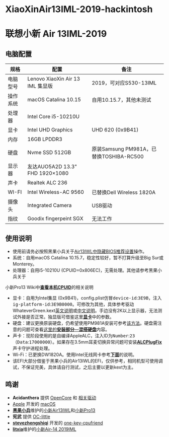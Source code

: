 # XiaoXinAir13IML-2019-hackintosh
# 联想小新 Air 13IML-2019

## 电脑配置

| 规格     | 配置                             | 备注                                    |
| -------- | -------------------------------- | --------------------------------------- |
| 电脑型号 | Lenovo XiaoXin Air 13 IML 集显版 | 2019，可对应S530-13IML                  |
| 操作系统 | macOS Catalina 10.15             | 自用10.15.7，其他未测试                 |
| 处理器   | Intel Core i5-10210U             |                                         |
| 显卡     | Intel UHD Graphics               | UHD 620 (0x9B41)                        |
| 内存     | 16GB LPDDR3                      |                                         |
| 硬盘     | Nvme SSD 512GB                   | 原装Samsung PM981A，已替换TOSHIBA-RC500 |
| 显示器   | 友达AUO5A2D 13.3" FHD 1920×1080  |                                         |
| 声卡     | Realtek ALC 236                  |                                         |
| WI-FI    | Intel Wireless-AC 9560           | 已替换Dell Wireless 1820A               |
| 摄像头   | Integrated Camera                | USB驱动                                 |
| 指纹     | Goodix fingerpeint SGX           | 无法工作                                |

## 使用说明

* 使用前请务必按照黑果小兵关于[Air13IWL中隐藏BIOS推荐设置](https://github.com/daliansky/Lenovo-Air13-IWL-Hackintosh/blob/master/Advanced/ReadMe.md)操作。
* 系统：自用macOS Catalina 10.15.7，稳定性较好，暂不打算升级至Big Sur或Monterey。
* 处理器：自用i5-10210U (CPUID=0x806EC)，无需处理。其他请参考黑果小兵关于

小新Pro13 Wiki中[<b>查看本机CPUID</b>](https://github.com/daliansky/XiaoXinPro-13-hackintosh/wiki/查看本机CPUID)的相关说明

* 显卡：自用为Intel集显 (0x9B41)，config.plist仿冒<kbd>device-id</kbd>:<kbd>3E9B</kbd>，注入<kbd>ig-platform-id</kbd>:<kbd>3E9B0000</kbd>。可修改为其他，具体参考驱动WhateverGreen.kext[英文说明](https://github.com/acidanthera/WhateverGreen/blob/master/Manual/FAQ.GeForce.en.md)或[中文说明](https://github.com/acidanthera/WhateverGreen/blob/master/Manual/FAQ.IntelHD.cn.md)。手边没有2K以上显示器，无法测试外接是否正常。独显版可借鉴这里[<b>显卡</b>](https://github.com/daliansky/Lenovo-Air13-IWL-Hackintosh/blob/master/Advanced/ReadMe.md)中的参数。
* 硬盘：建议更换原装硬盘，仍希望使用PM981A安装可参考[该方法](https://bbs.pcbeta.com/forum.php?mod=viewthread&tid=1867021)。硬盘需注意的问题可查看[这里的<b>安装部分</b>—<b>混搭硬盘</b>](https://github.com/daliansky/XiaoXinPro-13-hackintosh)内容。
* 声卡：现阶段使用的是自编译AppleALC，注入ID为<kbd>Number</kbd>:<kbd>23</kbd>（<kbd>Data</kbd>:<kbd>17000000</kbd>）。如果存在3.5mm耳麦切换异常问题可安装[<b>ALCPlugFix</b>](https://github.com/daliansky/ALCPlugFix)声卡守护进程处理。
* Wi-Fi：已更换DW1820A。使用Intel无线网卡参考[<b>下面</b>](https://github.com/daliansky/XiaoXinPro-13-hackintosh/wiki/Intel网卡)的说明。
* 该EFI大部分借鉴于黑果小兵的Air13IWL的EFI，仅供参考，相同机型可使用调试，不保证完美，具体请自行测试，之后主要以更新kext为主。

## 鸣谢

* **Acidanthera** 提供 [OpenCore](https://github.com/acidanthera/OpenCorePkg) 和 [相关驱动](https://github.com/acidanthera)
* [Apple](https://www.apple.com/) 开发的 [macOS](https://www.apple.com/macos)
* [<b>黑果小兵</b>](https://github.com/daliansky)维护的[小新Air13IWL](https://github.com/daliansky/Lenovo-Air13-IWL-Hackintosh)和[小新Pro13](https://github.com/daliansky/XiaoXinPro-13-hackintosh)
* **宪武** 提供 [OC-little](https://github.com/daliansky/OC-little)
* [<b>stevezhengshiqi</b>](https://github.com/stevezhengshiqi) 开发的 [one-key-cpufriend](https://github.com/stevezhengshiqi/one-key-cpufriend)
* [<b>litxia</b>](https://github.com/lietxia)维护的[小新Air-14 2019IML](https://github.com/lietxia/XiaoXinAir14IML_2019_hackintosh)
